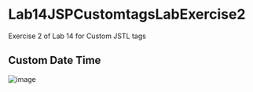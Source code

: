 # Lab14JSPCustomtagsLabExercise2
Exercise 2 of Lab 14 for Custom JSTL tags

## Custom Date Time 

![image](https://user-images.githubusercontent.com/18373774/117588111-fee02080-b0e6-11eb-944f-139b159c5d63.png)


